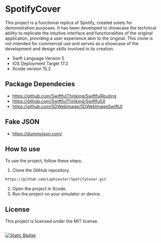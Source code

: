 # SpotifyCover
This project is a functional replica of Spotify, created solely for demonstration purposes. It has been developed to showcase the technical ability to replicate the intuitive interface and functionalities of the original application, providing a user experience akin to the original. This clone is not intended for commercial use and serves as a showcase of the development and design skills involved in its creation.

- Swift Language Version 5
- IOS Deployment Target 17.2
- Xcode version 15.2

 ## Package Dependecies
- https://github.com/SwiftfulThinking/SwiftfulRouting
- https://github.com/SwiftfulThinking/SwiftfulUI
- https://github.com/SDWebImage/SDWebImageSwiftUI

## Fake JSON
- https://dummyjson.com/

## How to use

To use the project, follow these steps:

1. Clone the GitHub repository.
```bash
https://github.com/Lophiester/SpotifyCover.git
```
2. Open the project in Xcode.
3. Run the project on your simulator or device.




## License

This project is licensed under the MIT license.


## 
 [![Static Badge](https://img.shields.io/badge/license-MIT-green)](https://github.com/Lophiester/SpotifyCover/blob/main/LICENSE)

